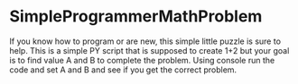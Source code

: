 # SimpleProgrammerMathProblem
If you know how to program or are new, this simple little puzzle is sure to help. This is a simple PY script that is supposed to create 1+2 but your goal is to find value A and B to complete the problem. Using console run the code and set A and B and see if you get the correct problem.

